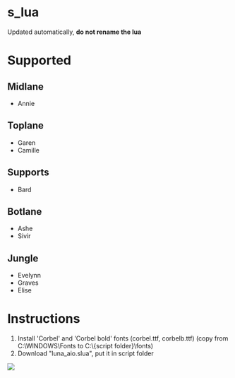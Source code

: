 # s_lua

Updated automatically, **do not rename the lua**

# Supported
## Midlane
- Annie
## Toplane
- Garen
- Camille
## Supports
- Bard
## Botlane
- Ashe
- Sivir
## Jungle
- Evelynn
- Graves
- Elise


# Instructions
1. Install 'Corbel' and 'Corbel bold' fonts (corbel.ttf, corbelb.ttf) (copy from C:\WINDOWS\Fonts to C:\\{script folder}\fonts)
2. Download "luna_aio.slua", put it in script folder

![](https://github.com/nyx41/s_lua/blob/main/guide.png)
